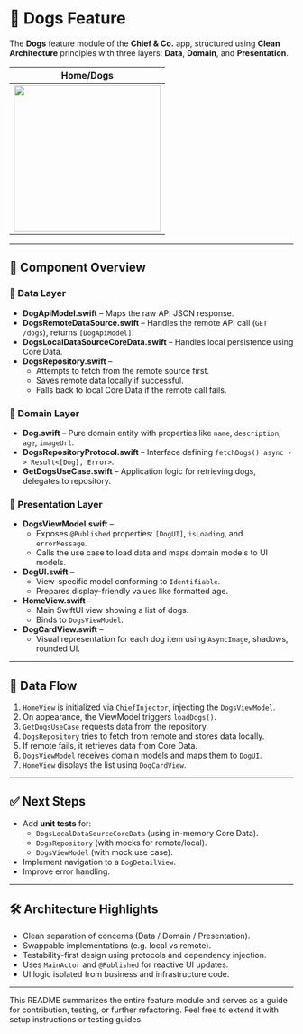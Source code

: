 # 🐶 Dogs Feature

The **Dogs** feature module of the **Chief & Co.** app, structured using **Clean Architecture** principles with three layers: **Data**, **Domain**, and **Presentation**.

|  Home/Dogs  |  
|---|
| <img src="https://github.com/user-attachments/assets/cb5477e5-22bc-45be-8012-bad42810c78f" width="260"> |

---

## 🧠 Component Overview

### 🔹 Data Layer
- **DogApiModel.swift** – Maps the raw API JSON response.
- **DogsRemoteDataSource.swift** – Handles the remote API call (`GET /dogs`), returns `[DogApiModel]`.
- **DogsLocalDataSourceCoreData.swift** – Handles local persistence using Core Data.
- **DogsRepository.swift** – 
  - Attempts to fetch from the remote source first.
  - Saves remote data locally if successful.
  - Falls back to local Core Data if the remote call fails.

### 🔹 Domain Layer
- **Dog.swift** – Pure domain entity with properties like `name`, `description`, `age`, `imageUrl`.
- **DogsRepositoryProtocol.swift** – Interface defining `fetchDogs() async -> Result<[Dog], Error>`.
- **GetDogsUseCase.swift** – Application logic for retrieving dogs, delegates to repository.

### 🔹 Presentation Layer
- **DogsViewModel.swift** –
  - Exposes `@Published` properties: `[DogUI]`, `isLoading`, and `errorMessage`.
  - Calls the use case to load data and maps domain models to UI models.
- **DogUI.swift** – 
  - View-specific model conforming to `Identifiable`.
  - Prepares display-friendly values like formatted age.
- **HomeView.swift** – 
  - Main SwiftUI view showing a list of dogs.
  - Binds to `DogsViewModel`.
- **DogCardView.swift** – 
  - Visual representation for each dog item using `AsyncImage`, shadows, rounded UI.

---

## 🔁 Data Flow

1. `HomeView` is initialized via `ChiefInjector`, injecting the `DogsViewModel`.
2. On appearance, the ViewModel triggers `loadDogs()`.
3. `GetDogsUseCase` requests data from the repository.
4. `DogsRepository` tries to fetch from remote and stores data locally.
5. If remote fails, it retrieves data from Core Data.
6. `DogsViewModel` receives domain models and maps them to `DogUI`.
7. `HomeView` displays the list using `DogCardView`.

---

## ✅ Next Steps

- Add **unit tests** for:
  - `DogsLocalDataSourceCoreData` (using in-memory Core Data).
  - `DogsRepository` (with mocks for remote/local).
  - `DogsViewModel` (with mock use case).
- Implement navigation to a `DogDetailView`.
- Improve error handling.

---

## 🛠 Architecture Highlights

- Clean separation of concerns (Data / Domain / Presentation).
- Swappable implementations (e.g. local vs remote).
- Testability-first design using protocols and dependency injection.
- Uses `MainActor` and `@Published` for reactive UI updates.
- UI logic isolated from business and infrastructure code.

---

This README summarizes the entire feature module and serves as a guide for contribution, testing, or further refactoring. Feel free to extend it with setup instructions or testing guides.



